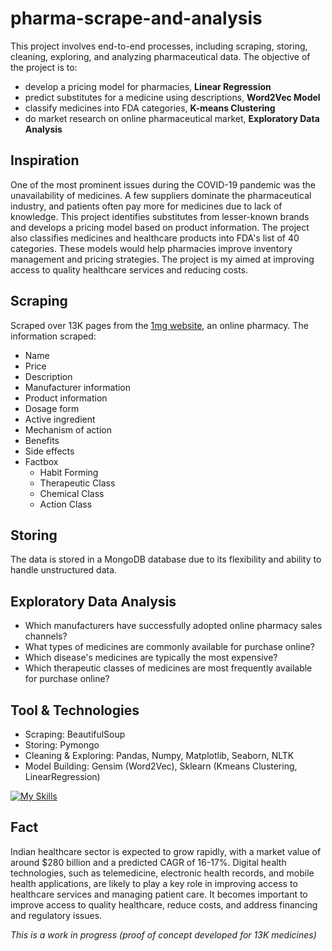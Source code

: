 # pharma-scrape-and-analysis

This project involves end-to-end processes, including scraping, storing, cleaning, exploring, and analyzing pharmaceutical data. The objective of the project is to: 
* develop a pricing model for pharmacies, **Linear Regression**
* predict substitutes for a medicine using descriptions, **Word2Vec Model**
* classify medicines into FDA categories, **K-means Clustering**
* do market research on online pharmaceutical market, **Exploratory Data Analysis**

## Inspiration

One of the most prominent issues during the COVID-19 pandemic was the unavailability of medicines. A few suppliers dominate the pharmaceutical industry, and patients often pay more for medicines due to lack of knowledge. This project identifies substitutes from lesser-known brands and develops a pricing model based on product information. The project also classifies medicines and healthcare products into FDA's list of 40 categories. These models would help pharmacies improve inventory management and pricing strategies. The project is my aimed at improving access to quality healthcare services and reducing costs.

## Scraping 

Scraped over 13K pages from the [1mg website](https://www.1mg.com/), an online pharmacy. The information scraped: 

  * Name
  * Price
  * Description
  * Manufacturer information 
  * Product information
  * Dosage form
  * Active ingredient
  * Mechanism of action
  * Benefits
  * Side effects
  * Factbox 
     - Habit Forming
     - Therapeutic Class
     - Chemical Class
     - Action Class
  
## Storing 
The data is stored in a MongoDB database due to its flexibility and ability to handle unstructured data.

## Exploratory Data Analysis

* Which manufacturers have successfully adopted online pharmacy sales channels?
* What types of medicines are commonly available for purchase online?
* Which disease's medicines are typically the most expensive?
* Which therapeutic classes of medicines are most frequently available for purchase online?

## Tool & Technologies
* Scraping: BeautifulSoup
* Storing: Pymongo
* Cleaning & Exploring: Pandas, Numpy, Matplotlib, Seaborn, NLTK
* Model Building: Gensim (Word2Vec), Sklearn (Kmeans Clustering, LinearRegression)

[![My Skills](https://skillicons.dev/icons?i=py,mongodb)](https://skillicons.dev) 

## Fact
Indian healthcare sector is expected to grow rapidly, with a market value of around $280 billion and a predicted CAGR of 16-17%. Digital health technologies, such as telemedicine, electronic health records, and mobile health applications, are likely to play a key role in improving access to healthcare services and managing patient care. It becomes important to improve access to quality healthcare, reduce costs, and address financing and regulatory issues.
 
*This is a work in progress (proof of concept developed for 13K medicines)*

